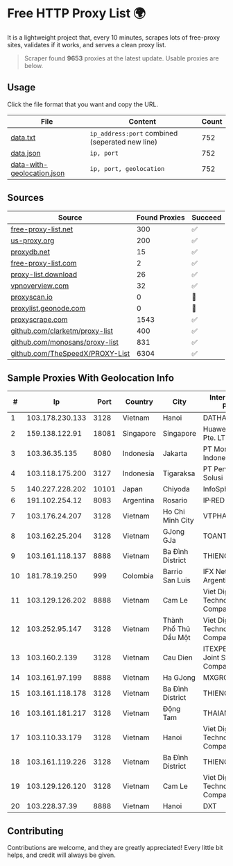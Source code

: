 
# Free HTTP Proxy List 🌍

It is a lightweight project that, every 10 minutes, scrapes lots of free-proxy sites, validates if it works, and serves a clean proxy list.


> Scraper found **9653** proxies at the latest update. Usable proxies are below.

## Usage

Click the file format that you want and copy the URL.


|File|Content|Count|
|----|-------|-----|
|[data.txt](https://raw.githubusercontent.com/themiralay/Proxy-List-World/master/data.txt)|`ip_address:port` combined (seperated new line)|752|
|[data.json](https://raw.githubusercontent.com/themiralay/Proxy-List-World/master/data.json)|`ip, port`|752|
|[data-with-geolocation.json](https://raw.githubusercontent.com/themiralay/Proxy-List-World/master/data-with-geolocation.json)|`ip, port, geolocation`|752|

## Sources

|Source|Found Proxies|Succeed|
|------|-------------|-------|
|[free-proxy-list.net](https://free-proxy-list.net)|300|✅|
|[us-proxy.org](https://www.us-proxy.org)|200|✅|
|[proxydb.net](http://proxydb.net)|15|✅|
|[free-proxy-list.com](https://free-proxy-list.com/?page=&port=&type%5B%5D=http&type%5B%5D=https&up_time=0&search=Search)|2|✅|
|[proxy-list.download](https://www.proxy-list.download/HTTP)|26|✅|
|[vpnoverview.com](https://vpnoverview.com/privacy/anonymous-browsing/free-proxy-servers)|32|✅|
|[proxyscan.io](https://www.proxyscan.io)|0|🚫|
|[proxylist.geonode.com](https://proxylist.geonode.com/api/proxy-list?limit=300&page=1&sort_by=lastChecked&sort_type=desc&protocols=http,https)|0|🚫|
|[proxyscrape.com](https://api.proxyscrape.com/v2/?request=displayproxies&protocol=http&timeout=10000&country=all&ssl=all&anonymity=all)|1543|✅|
|[github.com/clarketm/proxy-list](https://raw.githubusercontent.com/clarketm/proxy-list/master/proxy-list-raw.txt)|400|✅|
|[github.com/monosans/proxy-list](https://raw.githubusercontent.com/monosans/proxy-list/main/proxies/http.txt)|831|✅|
|[github.com/TheSpeedX/PROXY-List](https://raw.githubusercontent.com/TheSpeedX/PROXY-List/master/http.txt)|6304|✅|


## Sample Proxies With Geolocation Info

|#|Ip|Port|Country|City|Internet Service Provider|
|-|--|----|-------|----|-------------------------|
|1|103.178.230.133|3128|Vietnam|Hanoi|DATHANH|
|2|159.138.122.91|18081|Singapore|Singapore|Huawei International Pte. LTD|
|3|103.36.35.135|8080|Indonesia|Jakarta|PT Mora Telematika Indonesia|
|4|103.118.175.200|3127|Indonesia|Tigaraksa|PT Perwira Media Solusi|
|5|140.227.228.202|10101|Japan|Chiyoda|InfoSphere|
|6|191.102.254.12|8083|Argentina|Rosario|IP·RED|
|7|103.176.24.207|3128|Vietnam|Ho Chi Minh City|VTPHAR|
|8|103.162.25.204|3128|Vietnam|GJong GJa|TOANTHANGSTECH|
|9|103.161.118.137|8888|Vietnam|Ba Đình District|THIENCO|
|10|181.78.19.250|999|Colombia|Barrio San Luis|IFX Networks Argentina S.R.L|
|11|103.129.126.202|8888|Vietnam|Cam Le|Viet Digital Technology Liability Company|
|12|103.252.95.147|3128|Vietnam|Thành Phố Thủ Dầu Một|Viet Digital Technology Liability Company|
|13|103.160.2.139|3128|Vietnam|Cau Dien|ITEXPERT Viet Nam Joint Stock Company|
|14|103.161.97.199|8888|Vietnam|Ha GJong|MXGROUP|
|15|103.161.118.178|3128|Vietnam|Ba Đình District|THIENCO|
|16|103.161.181.217|3128|Vietnam|Động Tam|THAIAN|
|17|103.110.33.179|3128|Vietnam|Hanoi|Viet Digital Technology Liability Company|
|18|103.161.119.226|3128|Vietnam|Ba Đình District|THIENCO|
|19|103.129.126.120|3128|Vietnam|Cam Le|Viet Digital Technology Liability Company|
|20|103.228.37.39|8888|Vietnam|Hanoi|DXT|



## Contributing

Contributions are welcome, and they are greatly appreciated! Every
little bit helps, and credit will always be given.

